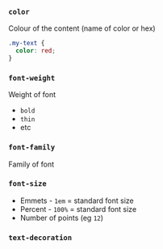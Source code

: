 ### `color`
Colour of the content (name of color or hex)
```css
.my-text {
  color: red;
}
```

### `font-weight`
Weight of font
- `bold`
- `thin`
- etc

### `font-family`
Family of font

### `font-size`
- Emmets - `1em` = standard font size
- Percent - `100%` = standard font size
- Number of points (eg `12`)

### `text-decoration`